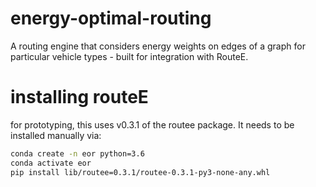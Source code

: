 # energy-optimal-routing
A routing engine that considers energy weights on edges of a graph for particular vehicle types - built for integration with RouteE.

# installing routeE

for prototyping, this uses v0.3.1 of the routee package. It needs to be installed manually via:

```bash
conda create -n eor python=3.6
conda activate eor
pip install lib/routee=0.3.1/routee-0.3.1-py3-none-any.whl
```
